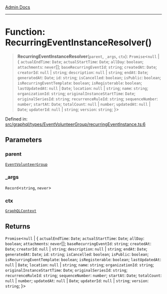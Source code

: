 [Admin Docs](/)

***

# Function: RecurringEventInstanceResolver()

> **RecurringEventInstanceResolver**(`parent`, `_args`, `ctx`): `Promise`\<`null` \| \{ `actualEndTime`: `Date`; `actualStartTime`: `Date`; `allDay`: `boolean`; `attachments`: `never`[]; `baseRecurringEventId`: `string`; `createdAt`: `Date`; `creatorId`: `null` \| `string`; `description`: `null` \| `string`; `endAt`: `Date`; `generatedAt`: `Date`; `id`: `string`; `isCancelled`: `boolean`; `isPublic`: `boolean`; `isRecurringEventTemplate`: `boolean`; `isRegisterable`: `boolean`; `lastUpdatedAt`: `null` \| `Date`; `location`: `null` \| `string`; `name`: `string`; `organizationId`: `string`; `originalInstanceStartTime`: `Date`; `originalSeriesId`: `string`; `recurrenceRuleId`: `string`; `sequenceNumber`: `number`; `startAt`: `Date`; `totalCount`: `null` \| `number`; `updatedAt`: `null` \| `Date`; `updaterId`: `null` \| `string`; `version`: `string`; \}\>

Defined in: [src/graphql/types/EventVolunteerGroup/recurringEventInstance.ts:6](https://github.com/Sourya07/talawa-api/blob/2dc82649c98e5346c00cdf926fe1d0bc13ec1544/src/graphql/types/EventVolunteerGroup/recurringEventInstance.ts#L6)

## Parameters

### parent

[`EventVolunteerGroup`](../../EventVolunteerGroup/type-aliases/EventVolunteerGroup.md)

### \_args

`Record`\<`string`, `never`\>

### ctx

[`GraphQLContext`](../../../../context/type-aliases/GraphQLContext.md)

## Returns

`Promise`\<`null` \| \{ `actualEndTime`: `Date`; `actualStartTime`: `Date`; `allDay`: `boolean`; `attachments`: `never`[]; `baseRecurringEventId`: `string`; `createdAt`: `Date`; `creatorId`: `null` \| `string`; `description`: `null` \| `string`; `endAt`: `Date`; `generatedAt`: `Date`; `id`: `string`; `isCancelled`: `boolean`; `isPublic`: `boolean`; `isRecurringEventTemplate`: `boolean`; `isRegisterable`: `boolean`; `lastUpdatedAt`: `null` \| `Date`; `location`: `null` \| `string`; `name`: `string`; `organizationId`: `string`; `originalInstanceStartTime`: `Date`; `originalSeriesId`: `string`; `recurrenceRuleId`: `string`; `sequenceNumber`: `number`; `startAt`: `Date`; `totalCount`: `null` \| `number`; `updatedAt`: `null` \| `Date`; `updaterId`: `null` \| `string`; `version`: `string`; \}\>

